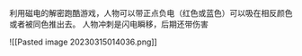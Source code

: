 利用磁电的解密跑酷游戏，人物可以带正点负电（红色或蓝色）可以吸在相反颜色或者被同色推出去。
人物冲刺是闪电瞬移，后期还带伤害



![[Pasted image 20230315014036.png]]